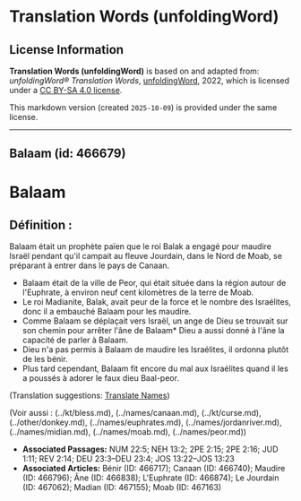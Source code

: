 # Translation Words (unfoldingWord)

## License Information

**Translation Words (unfoldingWord)** is based on and adapted from: _unfoldingWord® Translation Words_, [unfoldingWord](https://unfoldingword.org/utw), 2022, which is licensed under a [CC BY-SA 4.0 license](https://creativecommons.org/licenses/by-sa/4.0/legalcode.en).

This markdown version (created `2025-10-09`) is provided under the same license.



--------------------------------

## Balaam (id: 466679)

Balaam
======

Définition :
------------

Balaam était un prophète païen que le roi Balak a engagé pour maudire Israël pendant qu'il campait au fleuve Jourdain, dans le Nord de Moab, se préparant à entrer dans le pays de Canaan.

* Balaam était de la ville de Peor, qui était située dans la région autour de l'Euphrate, à environ neuf cent kilomètres de la terre de Moab.
* Le roi Madianite, Balak, avait peur de la force et le nombre des Israélites, donc il a embauché Balaam pour les maudire.
* Comme Balaam se déplaçait vers Israël, un ange de Dieu se trouvait sur son chemin pour arrêter l'âne de Balaam\* Dieu a aussi donné à l'âne la capacité de parler à Balaam.
* Dieu n'a pas permis à Balaam de maudire les Israélites, il ordonna plutôt de les bénir.
* Plus tard cependant, Balaam fit encore du mal aux Israélites quand il les a poussés à adorer le faux dieu Baal\-peor.

(Translation suggestions: [Translate Names](rc://en/ta/man/translate/translate-names))

(Voir aussi : (../kt/bless.md), (../names/canaan.md), (../kt/curse.md), (../other/donkey.md), (../names/euphrates.md), (../names/jordanriver.md), (../names/midian.md), (../names/moab.md), (../names/peor.md))

* **Associated Passages:** NUM 22:5; NEH 13:2; 2PE 2:15; 2PE 2:16; JUD 1:11; REV 2:14; DEU 23:3–DEU 23:4; JOS 13:22–JOS 13:23
* **Associated Articles:** Bénir (ID: 466717); Canaan (ID: 466740); Maudire (ID: 466796); Âne  (ID: 466838); L'Euphrate (ID: 466874); Le Jourdain (ID: 467062); Madian (ID: 467155); Moab (ID: 467163)

